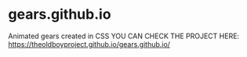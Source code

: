 # gears.github.io
Animated gears created in CSS
YOU CAN CHECK THE PROJECT HERE:
https://theoldboyproject.github.io/gears.github.io/

